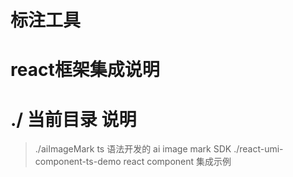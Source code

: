 # 标注工具 

# react框架集成说明

# ./ 当前目录 说明

> ./aiImageMark                    ts 语法开发的 ai image mark SDK
> ./react-umi-component-ts-demo     react component 集成示例
